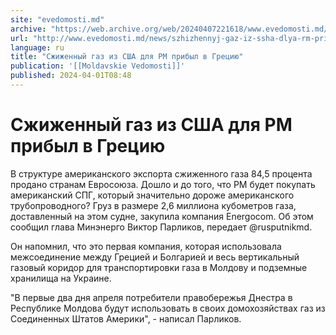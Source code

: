 ```yaml
---
site: "evedomosti.md"
archive: "https://web.archive.org/web/20240407221618/www.evedomosti.md/news/szhizhennyj-gaz-iz-ssha-dlya-rm-pribyl-v-terminal-aleksandru"
url: "http://www.evedomosti.md/news/szhizhennyj-gaz-iz-ssha-dlya-rm-pribyl-v-terminal-aleksandru"
language: ru
title: "Сжиженный газ из США для РМ прибыл в Грецию"
publication: '[[Moldavskie Vedomosti]]'
published: 2024-04-01T08:48
---
```


# Сжиженный газ из США для РМ прибыл в Грецию

В структуре американского экспорта сжиженного газа 84,5 процента продано странам Евросоюза. Дошло и до того, что РМ будет покупать американский СПГ, который значительно дороже американского трубопроводного? Груз в размере 2,6 миллиона кубометров газа, доставленный на этом судне, закупила компания Energocom. Об этом сообщил глава Минэнерго Виктор Парликов, передает @rusputnikmd.

Он напомнил, что это первая компания, которая использовала межсоединение между Грецией и Болгарией и весь вертикальный газовый коридор для транспортировки газа в Молдову и подземные хранилища на Украине.

"В первые два дня апреля потребители правобережья Днестра в Республике Молдова будут использовать в своих домохозяйствах газ из Соединенных Штатов Америки", - написал Парликов.